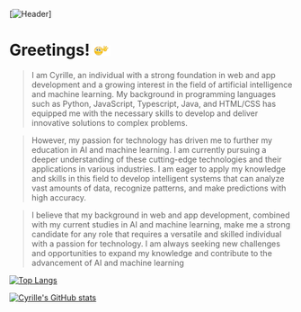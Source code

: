 [![Header](https://user-images.githubusercontent.com/56865654/217626459-79fc43c0-040a-4191-a922-f2adb937b5a6.JPG)]


# Greetings! <img src="https://github.com/CyrilleKolle/CyrilleKolle/blob/main/tenor.gif" width="30px">

>I am Cyrille, an individual with a strong foundation in web and app development and a growing interest in the field of artificial intelligence and machine learning. My background in programming languages such as Python, JavaScript, Typescript, Java, and HTML/CSS has equipped me with the necessary skills to develop and deliver innovative solutions to complex problems.

> However, my passion for technology has driven me to further my education in AI and machine learning. I am currently pursuing a deeper understanding of these cutting-edge technologies and their applications in various industries. I am eager to apply my knowledge and skills in this field to develop intelligent systems that can analyze vast amounts of data, recognize patterns, and make predictions with high accuracy.

> I believe that my background in web and app development, combined with my current studies in AI and machine learning, make me a strong candidate for any role that requires a versatile and skilled individual with a passion for technology. I am always seeking new challenges and opportunities to expand my knowledge and contribute to the advancement of AI and machine learning

[![Top Langs](https://github-readme-stats.vercel.app/api/top-langs/?username=CyrilleKolle)](https://github.com/CyrilleKolle/github-readme-stats)

[![Cyrille's GitHub stats](https://github-readme-stats.vercel.app/api?username=CyrilleKolle&count_private=true&show_icons=true&theme=tokyonight)](https://github.com/CyrilleKolle/github-readme-stats)

